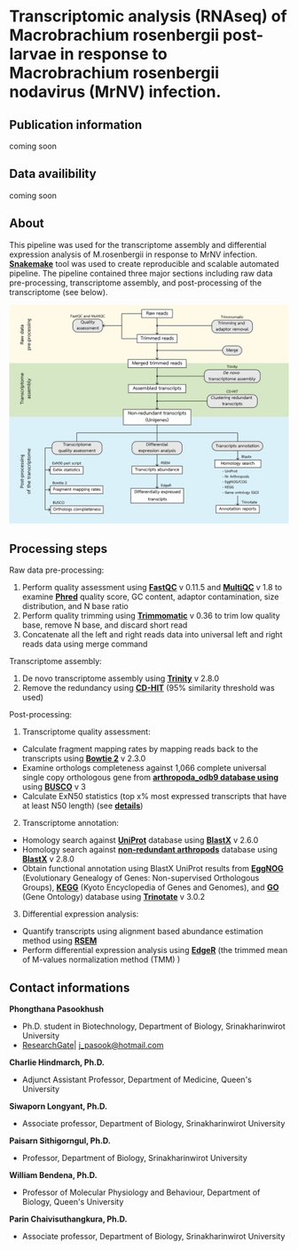 # Transcriptomic analysis (RNAseq) of Macrobrachium rosenbergii post-larvae in response to Macrobrachium rosenbergii nodavirus (MrNV) infection.

## Publication information
coming soon
## Data availibility
coming soon
## About
This pipeline was used for the transcriptome assembly and differential expression analysis of M.rosenbergii in response to MrNV infection.  **[Snakemake](https://snakemake.readthedocs.io/en/stable/)** tool was used to create reproducible and scalable automated pipeline. The pipeline contained three major sections including raw data pre-processing, transcriptome assembly, and post-processing of the transcriptome (see below). 

![alt text](https://github.com/prawnseq/Mrosenbergii_MrNV_RNAseq/blob/master/AnalysisPipeline.png "analysis pipeline")

## Processing steps
Raw data pre-processing:
1. Perform quality assessment using **[FastQC](https://www.bioinformatics.babraham.ac.uk/projects/fastqc/)** v 0.11.5 and **[MultiQC](https://multiqc.info)** v 1.8 to examine **[Phred](https://en.wikipedia.org/wiki/Phred_quality_score)** quality score, GC content, adaptor contamination, size distribution, and N base ratio
2. Perform quality trimming using **[Trimmomatic](http://www.usadellab.org/cms/?page=trimmomatic)** v 0.36 to trim low quality base, remove N base, and discard short read
3. Concatenate all the left and right reads data into universal left and right reads data using merge command

Transcriptome assembly:
1. De novo transcriptome assembly using **[Trinity](https://github.com/trinityrnaseq/trinityrnaseq)** v 2.8.0
2. Remove the redundancy using **[CD-HIT](http://weizhongli-lab.org/cd-hit/)** (95% similarity threshold was used)

Post-processing:
1. Transcriptome quality assessment:
- Calculate fragment mapping rates by mapping reads back to the transcripts using **[Bowtie 2](http://bowtie-bio.sourceforge.net/bowtie2/index.shtml)** v 2.3.0 
- Examine orthologs completeness against 1,066 complete universal single copy orthologous gene from **[arthropoda_odb9 database using](https://busco.ezlab.org/datasets/arthropoda_odb9.tar.gz)** using **[BUSCO](https://busco.ezlab.org)** v 3
- Calculate ExN50 statistics (top x% most expressed transcripts that have at least N50 length) (see **[details](https://github.com/trinityrnaseq/trinityrnaseq/wiki/Transcriptome-Contig-Nx-and-ExN50-stats)**)
2. Transcriptome annotation:
- Homology search against **[UniProt](https://data.broadinstitute.org/Trinity/Trinotate_v3_RESOURCES/uniprot_sprot.pep.gz)** database using **[BlastX](https://blast.ncbi.nlm.nih.gov/Blast.cgi?CMD=Web&PAGE_TYPE=BlastDocs&DOC_TYPE=Download)** v 2.6.0
- Homology search against **[non-redundant arthropods](https://ftp.ncbi.nlm.nih.gov/blast/db/v5/nr_v5.*.tar.gz)** database using **[BlastX](https://blast.ncbi.nlm.nih.gov/Blast.cgi?CMD=Web&PAGE_TYPE=BlastDocs&DOC_TYPE=Download)** v 2.8.0
- Obtain functional annotation using BlastX UniProt results from **[EggNOG](http://eggnogdb.embl.de/#/app/home)** (Evolutionary Genealogy of Genes: Non-supervised Orthologous Groups), **[KEGG](https://www.kegg.jp)** (Kyoto Encyclopedia of Genes and Genomes), and **[GO](http://geneontology.org)** (Gene Ontology) database using **[Trinotate](https://github.com/Trinotate/Trinotate.github.io/wiki)** v 3.0.2 
3. Differential expression analysis:
- Quantify transcripts using alignment based abundance estimation method using **[RSEM](https://bmcbioinformatics.biomedcentral.com/articles/10.1186/1471-2105-12-323)**
- Perform differential expression analysis using **[EdgeR](https://bioconductor.org/packages/release/bioc/html/edgeR.html)** (the trimmed mean of M-values normalization method (TMM) )

## Contact informations
**Phongthana Pasookhush**
- Ph.D. student in Biotechnology, Department of Biology, Srinakharinwirot University
- [ResearchGate](https://www.researchgate.net/profile/Phongthana_Pasookhush2)| j_pasook@hotmail.com

**Charlie Hindmarch, Ph.D.**
- Adjunct Assistant Professor, Department of Medicine, Queen's University

**Siwaporn Longyant, Ph.D.**
- Associate professor, Department of Biology, Srinakharinwirot University

**Paisarn Sithigorngul, Ph.D.**
- Professor, Department of Biology, Srinakharinwirot University

**William Bendena, Ph.D.**
- Professor of Molecular Physiology and Behaviour, Department of Biology, Queen's University

**Parin Chaivisuthangkura, Ph.D.**
- Associate professor, Department of Biology, Srinakharinwirot University
